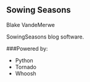 Sowing Seasons
-----------
Blake VandeMerwe

SowingSeasons blog software.

###Powered by:
- Python
- Tornado
- Whoosh
